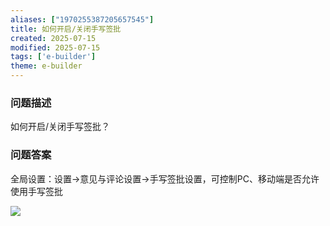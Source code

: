 ```yaml
---
aliases: ["1970255387205657545"]
title: 如何开启/关闭手写签批
created: 2025-07-15
modified: 2025-07-15
tags: ['e-builder']
theme: e-builder
---
```


### 问题描述

如何开启/关闭手写签批？

### 问题答案

全局设置：设置->意见与评论设置->手写签批设置，可控制PC、移动端是否允许使用手写签批

![](73635b926138923cc91a561cdf2aea9a.jpg)